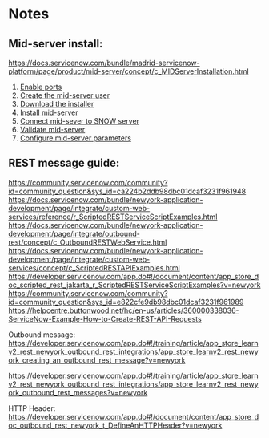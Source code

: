 # Notes

## Mid-server install:

https://docs.servicenow.com/bundle/madrid-servicenow-platform/page/product/mid-server/concept/c_MIDServerInstallation.html

1. [Enable ports](https://docs.servicenow.com/bundle/madrid-servicenow-platform/page/product/mid-server/concept/c_MIDServerConnectionPrerequisites.html#t_ConfigMIDSvrConnecPrereq)
2. [Create the mid-server user](https://docs.servicenow.com/bundle/madrid-servicenow-platform/page/product/mid-server/task/t_SetupMIDServerRole.html#t_SetupMIDServerRole)
3. [Download the installer](https://docs.servicenow.com/bundle/madrid-servicenow-platform/page/product/mid-server/task/t_DownloadMIDServerFiles.html#t_DownloadMIDServerFiles)
4. [Install mid-server](https://docs.servicenow.com/bundle/madrid-servicenow-platform/page/product/mid-server/task/t_InstallAMIDServerOnLinux.html#t_InstallAMIDServerOnLinux)
5. [Connect mid-sever to SNOW server](https://docs.servicenow.com/bundle/madrid-servicenow-platform/page/product/mid-server/task/t_ValidateNetworkConnectivity.html#t_ValidateNetworkConnectivity)
6. [Validate mid-server](https://docs.servicenow.com/bundle/madrid-servicenow-platform/page/product/mid-server/task/t_ValidateAMIDServer.html#t_ValidateAMIDServer)
7. [Configure mid-server parameters](https://docs.servicenow.com/bundle/madrid-servicenow-platform/page/product/mid-server/reference/mid-server-parameters.html#mid-server-parameters)

## REST message guide:

https://community.servicenow.com/community?id=community_question&sys_id=ca224b2ddb98dbc01dcaf3231f961948
https://docs.servicenow.com/bundle/newyork-application-development/page/integrate/custom-web-services/reference/r_ScriptedRESTServiceScriptExamples.html
https://docs.servicenow.com/bundle/newyork-application-development/page/integrate/outbound-rest/concept/c_OutboundRESTWebService.html
https://docs.servicenow.com/bundle/newyork-application-development/page/integrate/custom-web-services/concept/c_ScriptedRESTAPIExamples.html
https://developer.servicenow.com/app.do#!/document/content/app_store_doc_scripted_rest_jakarta_r_ScriptedRESTServiceScriptExamples?v=newyork
https://community.servicenow.com/community?id=community_question&sys_id=e822cfe9db98dbc01dcaf3231f961989
https://helpcentre.buttonwood.net/hc/en-us/articles/360000338036-ServiceNow-Example-How-to-Create-REST-API-Requests

Outbound message:
https://developer.servicenow.com/app.do#!/training/article/app_store_learnv2_rest_newyork_outbound_rest_integrations/app_store_learnv2_rest_newyork_creating_an_outbound_rest_message?v=newyork

https://developer.servicenow.com/app.do#!/training/article/app_store_learnv2_rest_newyork_outbound_rest_integrations/app_store_learnv2_rest_newyork_outbound_rest_messages?v=newyork

HTTP Header:
https://developer.servicenow.com/app.do#!/document/content/app_store_doc_outbound_rest_newyork_t_DefineAnHTTPHeader?v=newyork

